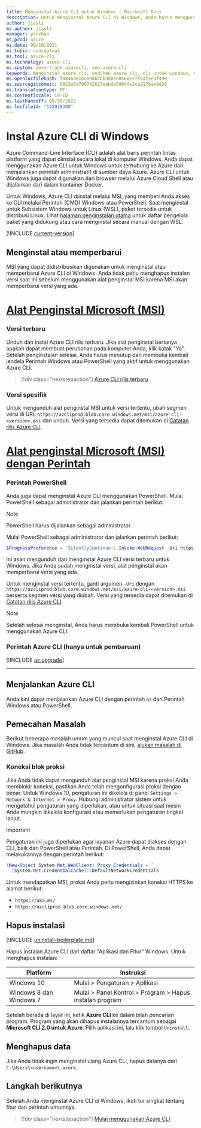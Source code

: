```yaml
---
title: Menginstal Azure CLI untuk Windows | Microsoft Docs
description: Untuk menginstal Azure CLI di Windows, Anda harus menggunakan Powershell, atau alat penginstal MSI, yang memberi Anda akses ke CLI melalui Windows Command Prompt (CMD).
author: jiasli
ms.author: jiasli
manager: yonzhan
ms.prod: azure
ms.date: 08/19/2021
ms.topic: conceptual
ms.tool: azure-cli
ms.technology: azure-cli
ms.custom: devx-track-azurecli, seo-azure-cli
keywords: Menginstal azure cli, unduhan azure cli, cli untuk windows, menginstal azure cli di windows, azure cli windows, menginstal azure cli windows
ms.openlocfilehash: f4046481be09d67bb3d8ee0568e77f0afeeaf490
ms.sourcegitcommit: 6822e5d700742617eabda5904fe2ca217bae9d28
ms.translationtype: MT
ms.contentlocale: id-ID
ms.lasthandoff: 05/30/2022
ms.locfileid: "145938308"
---
```

# <a name="install-azure-cli-on-windows"></a>Instal Azure CLI di Windows

Azure Command-Line Interface (CLI) adalah alat baris perintah lintas platform yang dapat diinstal secara lokal di komputer Windows. Anda dapat menggunakan Azure CLI untuk Windows untuk terhubung ke Azure dan menjalankan perintah administratif di sumber daya Azure. Azure CLI untuk Windows juga dapat digunakan dari browser melalui Azure Cloud Shell atau dijalankan dari dalam kontainer Docker.

Untuk Windows, Azure CLI diinstal melalui MSI, yang memberi Anda akses ke CLI melalui Perintah (CMD) Windows atau PowerShell.
Saat menginstal untuk Subsistem Windows untuk Linux (WSL), paket tersedia untuk distribusi Linux. Lihat [halaman penginstalan utama](install-azure-cli.md) untuk daftar pengelola paket yang didukung atau cara menginstal secara manual dengan WSL.

[!INCLUDE [current-version](includes/current-version.md)]

## <a name="install-or-update"></a>Menginstal atau memperbarui

MSI yang dapat didistribusikan digunakan untuk menginstal atau memperbarui Azure CLI di Windows. Anda tidak perlu menghapus instalan versi saat ini sebelum menggunakan alat penginstal MSI karena MSI akan memperbarui versi yang ada.

# <a name="microsoft-installer-msi"></a>[Alat Penginstal Microsoft (MSI)](#tab/azure-cli)

### <a name="latest-version"></a>Versi terbaru

Unduh dan instal Azure CLI rilis terbaru. Jika alat penginstal bertanya apakah dapat membuat perubahan pada komputer Anda, klik kotak "Ya". Setelah penginstalan selesai, Anda harus menutup dan membuka kembali jendela Perintah Windows atau PowerShell yang aktif untuk menggunakan Azure CLI.

> [!div class="nextstepaction"]
> [Azure CLI rilis terbaru](https://aka.ms/installazurecliwindows)

### <a name="specific-version"></a>Versi spesifik

Untuk mengunduh alat penginstal MSI untuk versi tertentu, ubah segmen versi di URL `https://azcliprod.blob.core.windows.net/msi/azure-cli-<version>.msi` dan unduh. Versi yang tersedia dapat ditemukan di [Catatan rilis Azure CLI](./release-notes-azure-cli.md).

# <a name="microsoft-installer-msi-with-command"></a>[Alat penginstal Microsoft (MSI) dengan Perintah](#tab/azure-powershell)

### <a name="powershell-command"></a>Perintah PowerShell

Anda juga dapat menginstal Azure CLI menggunakan PowerShell. Mulai PowerShell sebagai administrator dan jalankan perintah berikut:

> [!Note]
> PowerShell harus dijalankan sebagai administrator.

Mulai PowerShell sebagai administrator dan jalankan perintah berikut:

   ```PowerShell
   $ProgressPreference = 'SilentlyContinue'; Invoke-WebRequest -Uri https://aka.ms/installazurecliwindows -OutFile .\AzureCLI.msi; Start-Process msiexec.exe -Wait -ArgumentList '/I AzureCLI.msi /quiet'; rm .\AzureCLI.msi
   ```

Ini akan mengunduh dan menginstal Azure CLI versi terbaru untuk Windows. Jika Anda sudah menginstal versi, alat penginstal akan memperbarui versi yang ada.

Untuk menginstal versi tertentu, ganti argumen `-Uri` dengan `https://azcliprod.blob.core.windows.net/msi/azure-cli-<version>.msi` berserta segmen versi yang diubah. Versi yang tersedia dapat ditemukan di [Catatan rilis Azure CLI](./release-notes-azure-cli.md).

> [!Note]
> Setelah selesai menginstal, Anda harus membuka kembali PowerShell untuk menggunakan Azure CLI.

### <a name="azure-cli-command-for-update-only"></a>Perintah Azure CLI (hanya untuk pembaruan)
[!INCLUDE [az upgrade](includes/az-upgrade.md)]

---

## <a name="run-the-azure-cli"></a>Menjalankan Azure CLI

Anda kini dapat menjalankan Azure CLI dengan perintah `az` dari Perintah Windows atau PowerShell.

## <a name="troubleshooting"></a>Pemecahan Masalah

Berikut beberapa masalah umum yang muncul saat menginstal Azure CLI di Windows. Jika masalah Anda tidak tercantum di sini, [ajukan masalah di GitHub](https://github.com/Azure/azure-cli/issues).

### <a name="proxy-blocks-connection"></a>Koneksi blok proksi

Jika Anda tidak dapat mengunduh alat penginstal MSI karena proksi Anda memblokir koneksi, pastikan Anda telah mengonfigurasi proksi dengan benar. Untuk Windows 10, pengaturan ini dikelola di panel `Settings > Network & Internet > Proxy`. Hubungi administrator sistem untuk mengetahui pengaturan yang diperlukan, atau untuk situasi saat mesin Anda mungkin dikelola konfigurasi atau memerlukan pengaturan tingkat lanjut.

> [!IMPORTANT]
> Pengaturan ini juga diperlukan agar layanan Azure dapat diakses dengan CLI, baik dari PowerShell atau Perintah. Di PowerShell, Anda dapat melakukannya dengan perintah berikut:
>
> ```powershell
> (New-Object System.Net.WebClient).Proxy.Credentials = `
>   [System.Net.CredentialCache]::DefaultNetworkCredentials
> ```

Untuk mendapatkan MSI, proksi Anda perlu mengizinkan koneksi HTTPS ke alamat berikut:

* `https://aka.ms/`
* `https://azcliprod.blob.core.windows.net/`

## <a name="uninstall"></a>Hapus instalasi

[!INCLUDE [uninstall-boilerplate.md](includes/uninstall-boilerplate.md)]

Hapus instalan Azure CLI dari daftar "Aplikasi dan Fitur" Windows. Untuk menghapus instalan:

| Platform | Instruksi |
|---|---|
| Windows 10 | Mulai > Pengaturan > Aplikasi |
| Windows 8 dan Windows 7 | Mulai > Panel Kontrol > Program > Hapus instalan program |

Setelah berada di layar ini, ketik __Azure CLI__ ke dalam bilah pencarian program. Program yang akan dihapus instalannya tercantum sebagai __Microsoft CLI 2.0 untuk Azure__. Pilih aplikasi ini, lalu klik tombol `Uninstall`.

## <a name="remove-data"></a>Menghapus data

Jika Anda tidak ingin menginstal ulang Azure CLI, hapus datanya dari `C:\Users\<username>\.azure`.

## <a name="next-steps"></a>Langkah berikutnya

Setelah Anda menginstal Azure CLI di Windows, ikuti tur singkat tentang fitur dan perintah umumnya.

> [!div class="nextstepaction"]
> [Mulai menggunakan Azure CLI](get-started-with-azure-cli.md)